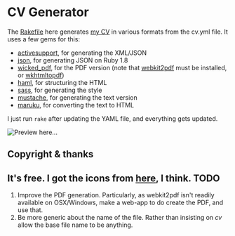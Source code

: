 CV Generator
============

The [Rakefile][rakefile] here generates [my CV][cv] in various formats from the
cv.yml file.  It uses a few gems for this:

* [activesupport][activesupport], for generating the XML/JSON
* [json][json], for generating JSON on Ruby 1.8
* [wicked_pdf][wicked_pdf], for the PDF version (note that
  [webkit2pdf][webkit2pdf] must be installed, or [wkhtmltopdf][wkhtmltopdf])
* [haml][haml], for structuring the HTML
* [sass][sass], for generating the style
* [mustache][mustache], for generating the text version
* [maruku][maruku], for converting the text to HTML

I just run `rake` after updating the YAML file, and everything gets updated.

![Preview here...](https://github.com/jjbuckley/jjbuckley.github.com/raw/master/cv/preview.png "The finished product")

Copyright & thanks
------------------

It's free. I got the icons from [here][icons], I think.
TODO
----

1. Improve the PDF generation. Particularly, as webkit2pdf isn't readily
   available on OSX/Windows, make a web-app to do create the PDF, and use that.
2. Be more generic about the name of the file. Rather than insisting on _cv_
   allow the base file name to be anything.

[rakefile]: https://github.com/jjbuckley/jjbuckley.github.com/blob/master/cv/Rakefile
[cv]: http://jjbuckley.github.com/cv/cv.html
[activesupport]: http://as.rubyonrails.org/
[json]: http://flori.github.com/json/
[wicked_pdf]: https://github.com/mileszs/wicked_pdf
[webkit2pdf]: http://webkit2pdf.sourceforge.net/
[wkhtmltopdf]: http://code.google.com/p/wkhtmltopdf/
[haml]: http://haml.info/
[sass]: http://sass-lang.com/
[mustache]: https://github.com/defunkt/mustache
[maruku]: https://github.com/nex3/maruku
[markdown]: http://daringfireball.net/projects/markdown
[icons]: http://effectivefive.deviantart.com/
